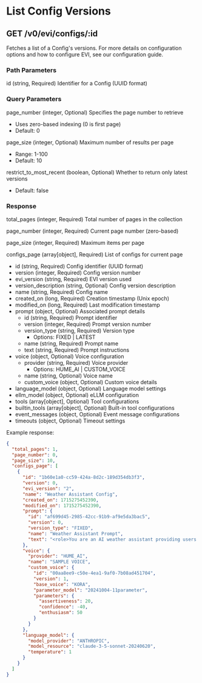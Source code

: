 # List Config Versions

## GET /v0/evi/configs/:id

Fetches a list of a Config's versions. For more details on configuration options and how to configure EVI, see our configuration guide.

### Path Parameters

id (string, Required) Identifier for a Config (UUID format)

### Query Parameters

page_number (integer, Optional) Specifies the page number to retrieve
  * Uses zero-based indexing (0 is first page)
  * Default: 0

page_size (integer, Optional) Maximum number of results per page
  * Range: 1-100
  * Default: 10

restrict_to_most_recent (boolean, Optional) Whether to return only latest versions
  * Default: false

### Response

total_pages (integer, Required) Total number of pages in the collection

page_number (integer, Required) Current page number (zero-based)

page_size (integer, Required) Maximum items per page

configs_page (array[object], Required) List of configs for current page
  * id (string, Required) Config identifier (UUID format)
  * version (integer, Required) Config version number
  * evi_version (string, Required) EVI version used
  * version_description (string, Optional) Config version description
  * name (string, Required) Config name
  * created_on (long, Required) Creation timestamp (Unix epoch)
  * modified_on (long, Required) Last modification timestamp
  * prompt (object, Optional) Associated prompt details
    * id (string, Required) Prompt identifier
    * version (integer, Required) Prompt version number
    * version_type (string, Required) Version type
      * Options: FIXED | LATEST
    * name (string, Required) Prompt name
    * text (string, Required) Prompt instructions
  * voice (object, Optional) Voice configuration
    * provider (string, Required) Voice provider
      * Options: HUME_AI | CUSTOM_VOICE
    * name (string, Optional) Voice name
    * custom_voice (object, Optional) Custom voice details
  * language_model (object, Optional) Language model settings
  * ellm_model (object, Optional) eLLM configuration
  * tools (array[object], Optional) Tool configurations
  * builtin_tools (array[object], Optional) Built-in tool configurations
  * event_messages (object, Optional) Event message configurations
  * timeouts (object, Optional) Timeout settings

Example response:

```json
{
  "total_pages": 1,
  "page_number": 0,
  "page_size": 10,
  "configs_page": [
    {
      "id": "1b60e1a0-cc59-424a-8d2c-189d354db3f3",
      "version": 0,
      "evi_version": "2",
      "name": "Weather Assistant Config",
      "created_on": 1715275452390,
      "modified_on": 1715275452390,
      "prompt": {
        "id": "af699d45-2985-42cc-91b9-af9e5da3bac5",
        "version": 0,
        "version_type": "FIXED",
        "name": "Weather Assistant Prompt",
        "text": "<role>You are an AI weather assistant providing users with accurate and up-to-date weather information...</role>"
      },
      "voice": {
        "provider": "HUME_AI",
        "name": "SAMPLE VOICE",
        "custom_voice": {
          "id": "00aa8ee9-c50e-4ea1-9af0-7b08ad451704",
          "version": 1,
          "base_voice": "KORA",
          "parameter_model": "20241004-11parameter",
          "parameters": {
            "assertiveness": 20,
            "confidence": -40,
            "enthusiasm": 50
          }
        }
      },
      "language_model": {
        "model_provider": "ANTHROPIC",
        "model_resource": "claude-3-5-sonnet-20240620",
        "temperature": 1
      }
    }
  ]
}
